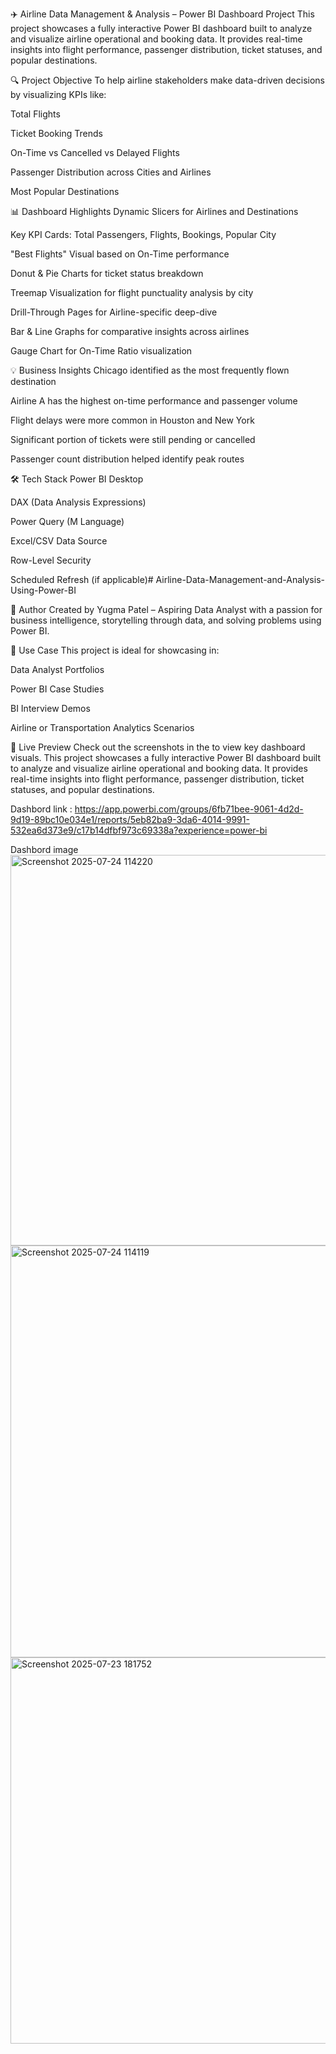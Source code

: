 ✈️ Airline Data Management & Analysis – Power BI Dashboard Project
This project showcases a fully interactive Power BI dashboard built to analyze and visualize airline operational and booking data. It provides real-time insights into flight performance, passenger distribution, ticket statuses, and popular destinations.

🔍 Project Objective
To help airline stakeholders make data-driven decisions by visualizing KPIs like:

Total Flights

Ticket Booking Trends

On-Time vs Cancelled vs Delayed Flights

Passenger Distribution across Cities and Airlines

Most Popular Destinations

📊 Dashboard Highlights
Dynamic Slicers for Airlines and Destinations

Key KPI Cards: Total Passengers, Flights, Bookings, Popular City

"Best Flights" Visual based on On-Time performance

Donut & Pie Charts for ticket status breakdown

Treemap Visualization for flight punctuality analysis by city

Drill-Through Pages for Airline-specific deep-dive

Bar & Line Graphs for comparative insights across airlines

Gauge Chart for On-Time Ratio visualization

💡 Business Insights
Chicago identified as the most frequently flown destination

Airline A has the highest on-time performance and passenger volume

Flight delays were more common in Houston and New York

Significant portion of tickets were still pending or cancelled

Passenger count distribution helped identify peak routes

🛠️ Tech Stack
Power BI Desktop

DAX (Data Analysis Expressions)

Power Query (M Language)

Excel/CSV Data Source

Row-Level Security

Scheduled Refresh (if applicable)# Airline-Data-Management-and-Analysis-Using-Power-BI


👤 Author
Created by Yugma Patel – Aspiring Data Analyst with a passion for business intelligence, storytelling through data, and solving problems using Power BI.

📌 Use Case
This project is ideal for showcasing in:

Data Analyst Portfolios

Power BI Case Studies

BI Interview Demos

Airline or Transportation Analytics Scenarios

🚀 Live Preview
Check out the screenshots in the to view key dashboard visuals.
This project showcases a fully interactive Power BI dashboard built to analyze and visualize airline operational and booking data. It provides real-time insights into flight performance, passenger distribution, ticket statuses, and popular destinations.

Dashbord link : https://app.powerbi.com/groups/6fb71bee-9061-4d2d-9d19-89bc10e034e1/reports/5eb82ba9-3da6-4014-9991-532ea6d373e9/c17b14dfbf973c69338a?experience=power-bi

Dashbord image
<img width="1106" height="625" alt="Screenshot 2025-07-24 114220" src="https://github.com/user-attachments/assets/73df16b1-98a7-4ef4-b334-abd9e73e1f54" />
<img width="1109" height="659" alt="Screenshot 2025-07-24 114119" src="https://github.com/user-attachments/assets/692bbaba-37b1-4b4b-9227-e3f0242cde94" />
<img width="1107" height="618" alt="Screenshot 2025-07-23 181752" src="https://github.com/user-attachments/assets/33bdb767-8030-4273-8d27-7a09081fdcd0" />

